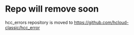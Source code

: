 # Repo will remove soon

hcc_errors repository is moved to https://github.com/hcloud-classic/hcc_error
